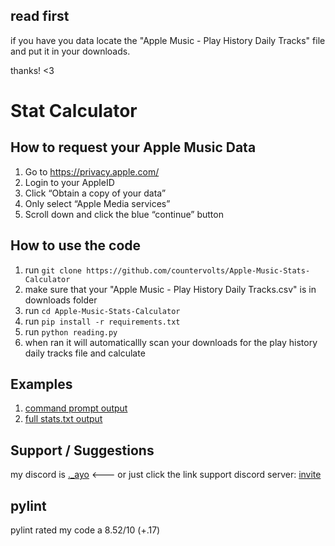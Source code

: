 ## read first
if you have you data locate the "Apple Music - Play History Daily Tracks" file and put it in your downloads. 

thanks! <3

# Stat Calculator
## How to request your Apple Music Data
1. Go to https://privacy.apple.com/
2. Login to your AppleID
3. Click “Obtain a copy of your data”
4. Only select “Apple Media services”
5. Scroll down and click the blue “continue” button

## How to use the code
1. run ```git clone https://github.com/countervolts/Apple-Music-Stats-Calculator```
2. make sure that your "Apple Music - Play History Daily Tracks.csv" is in downloads folder
3. run ```cd Apple-Music-Stats-Calculator```
4. run ```pip install -r requirements.txt```
5. run ```python reading.py```
6. when ran it will automaticallly scan your downloads for the play history daily tracks file and calculate

## Examples
1. [command prompt output](https://github.com/countervolts/Apple-Music-Stats-Calculator/blob/main/examples/CommandPromptOutput.txt)
2. [full stats.txt output](https://github.com/countervolts/Apple-Music-Stats-Calculator/blob/main/examples/Stats.txt)

## Support / Suggestions
my discord is [._ayo](https://discord.com/users/488368000055902228) <--- or just click the link
support discord server: [invite](https://discord.gg/rP63gxfKQJ)

## pylint
pylint rated my code a 8.52/10 (+.17)
